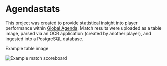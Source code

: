 # Agendastats

This project was created to provide statistical insight into player performance within [Global Agenda](https://en.wikipedia.org/wiki/Global_Agenda). Match results were uploaded as a table image, parsed via an OCR application (created by another player), and ingested into a PostgreSQL database.

Example table image

![Example match scoreboard](https://user-images.githubusercontent.com/62777912/180653222-8c01f051-d5fc-4f3f-bc11-2b809dd13498.png)
